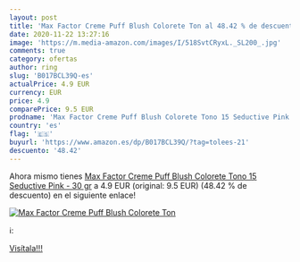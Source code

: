 ```yaml
---
layout: post
title: 'Max Factor Creme Puff Blush Colorete Ton al 48.42 % de descuento'
date: 2020-11-22 13:27:16
image: 'https://m.media-amazon.com/images/I/518SvtCRyxL._SL200_.jpg'
comments: true
category: ofertas
author: ring
slug: 'B017BCL39Q-es'
actualPrice: 4.9 EUR
currency: EUR
price: 4.9
comparePrice: 9.5 EUR
prodname: 'Max Factor Creme Puff Blush Colorete Tono 15 Seductive Pink - 30 gr'
country: 'es'
flag: '🇪🇸'
buyurl: 'https://www.amazon.es/dp/B017BCL39Q/?tag=tolees-21'
descuento: '48.42'
---
```


Ahora mismo tienes [Max Factor Creme Puff Blush Colorete Tono 15 Seductive Pink - 30 gr](https://www.amazon.es/dp/B017BCL39Q/?tag=tolees-21) a 4.9 EUR (original: 9.5 EUR) (48.42 %  de descuento) en el siguiente enlace!

[![Max Factor Creme Puff Blush Colorete Ton](https://m.media-amazon.com/images/I/518SvtCRyxL._SL200_.jpg)](https://www.amazon.es/dp/B017BCL39Q/?tag=tolees-21)

ℹ️:


[Visítala!!!](https://www.amazon.es/dp/B017BCL39Q/?tag=tolees-21)
